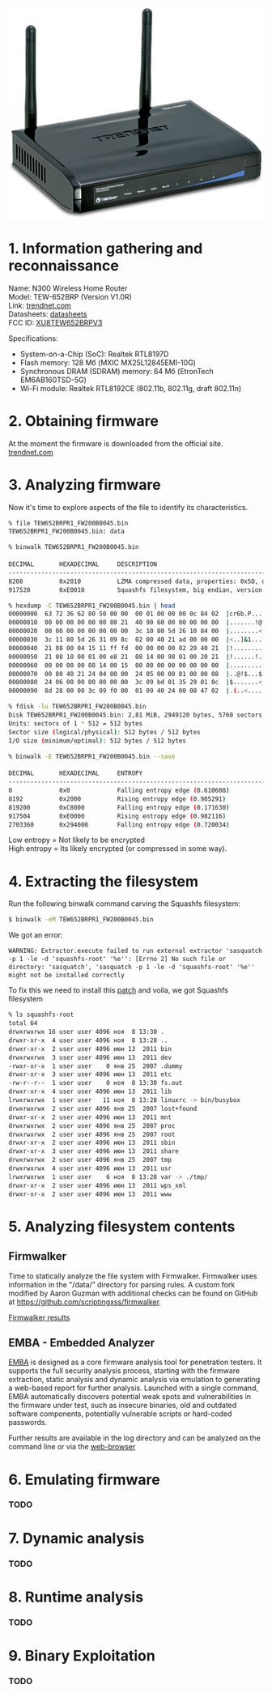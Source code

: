 ![](./images/TEW-652BRP_v1_2.jpg)

# 1. Information gathering and reconnaissance
Name: N300 Wireless Home Router  
Model: TEW-652BRP (Version V1.0R)  
Link: [trendnet.com](https://www.trendnet.com/langen/support/support-detail.asp?prod=150_TEW-652BRP#specifications)  
Datasheets: [datasheets](./datasheets)  
FCC ID: [XU8TEW652BRPV3](https://fccid.io/XU8TEW652BRPV3)

Specifications:
- System-on-a-Chip (SoC): Realtek RTL8197D  
- Flash memory: 128 Мб (MXIC MX25L12845EMI-10G)  
- Synchronous DRAM (SDRAM) memory: 64 Мб (EtronTech EM6AB160TSD-5G)  
- Wi-Fi module: Realtek RTL8192CE (802.11b, 802.11g, draft 802.11n)  

# 2. Obtaining firmware
At the moment the firmware is downloaded from the official site. [trendnet.com](https://www.trendnet.com/langen/support/support-detail.asp?prod=150_TEW-652BRP#specifications)  

# 3. Analyzing firmware
Now it's time to explore aspects of the file to identify its characteristics.

```bash
% file TEW652BRPR1_FW200B0045.bin 
TEW652BRPR1_FW200B0045.bin: data
```

```bash
% binwalk TEW652BRPR1_FW200B0045.bin 

DECIMAL       HEXADECIMAL     DESCRIPTION
--------------------------------------------------------------------------------
8208          0x2010          LZMA compressed data, properties: 0x5D, dictionary size: 8388608 bytes, uncompressed size: 2834566 bytes
917520        0xE0010         Squashfs filesystem, big endian, version 2.1, size: 1789312 bytes, 372 inodes, blocksize: 65536 bytes, created: 2011-06-13 09:10:03
```

```bash
% hexdump -C TEW652BRPR1_FW200B0045.bin | head
00000000  63 72 36 62 80 50 00 00  00 01 00 00 00 0c 84 02  |cr6b.P..........|
00000010  00 00 00 00 00 00 80 21  40 90 60 00 00 00 00 00  |.......!@.`.....|
00000020  00 00 00 00 00 00 00 00  3c 10 80 5d 26 10 84 00  |........<..]&...|
00000030  3c 11 80 5d 26 31 09 8c  02 00 40 21 ad 00 00 00  |<..]&1....@!....|
00000040  21 08 00 04 15 11 ff fd  00 00 00 00 02 20 40 21  |!............ @!|
00000050  21 08 10 00 01 00 e8 21  08 14 00 98 01 00 20 21  |!......!...... !|
00000060  00 00 00 00 08 14 00 15  00 00 00 00 00 00 00 00  |................|
00000070  00 80 40 21 24 04 00 00  24 05 00 00 01 00 00 08  |..@!$...$.......|
00000080  24 06 00 00 00 00 00 00  3c 09 bd 01 35 29 01 0c  |$.......<...5)..|
00000090  8d 28 00 00 3c 09 f0 00  01 09 40 24 00 08 47 02  |.(..<.....@$..G.|
```

```bash
% fdisk -lu TEW652BRPR1_FW200B0045.bin
Disk TEW652BRPR1_FW200B0045.bin: 2,81 MiB, 2949120 bytes, 5760 sectors
Units: sectors of 1 * 512 = 512 bytes
Sector size (logical/physical): 512 bytes / 512 bytes
I/O size (minimum/optimal): 512 bytes / 512 bytes
```

```bash
% binwalk -E TEW652BRPR1_FW200B0045.bin --save

DECIMAL       HEXADECIMAL     ENTROPY
--------------------------------------------------------------------------------
0             0x0             Falling entropy edge (0.610608)
8192          0x2000          Rising entropy edge (0.985291)
819200        0xC8000         Falling entropy edge (0.171630)
917504        0xE0000         Rising entropy edge (0.982116)
2703360       0x294000        Falling entropy edge (0.720034)
```
Low entropy = Not likely to be encrypted  
High entropy = Its likely encrypted (or compressed in some way).  

# 4. Extracting the filesystem
Run the following binwalk command carving the Squashfs filesystem:
```bash
$ binwalk -eM TEW652BRPR1_FW200B0045.bin
```
We got an error:
```
WARNING: Extractor.execute failed to run external extractor 'sasquatch -p 1 -le -d 'squashfs-root' '%e'': [Errno 2] No such file or directory: 'sasquatch', 'sasquatch -p 1 -le -d 'squashfs-root' '%e'' might not be installed correctly
```

To fix this we need to install this [patch](https://github.com/threadexio/sasquatch) and voila, we got Squashfs filesystem
```bash
% ls squashfs-root
total 64
drwxrwxrwx 16 user user 4096 ноя  8 13:30 .
drwxr-xr-x  4 user user 4096 ноя  8 13:28 ..
drwxr-xr-x  2 user user 4096 июн 13  2011 bin
drwxrwxrwx  3 user user 4096 июн 13  2011 dev
-rwxr-xr-x  1 user user    0 янв 25  2007 .dummy
drwxr-xr-x  3 user user 4096 июн 13  2011 etc
-rw-r--r--  1 user user    0 ноя  8 13:30 fs.out
drwxr-xr-x  4 user user 4096 июн 13  2011 lib
lrwxrwxrwx  1 user user   11 ноя  8 13:28 linuxrc -> bin/busybox
drwxrwxrwx  2 user user 4096 янв 25  2007 lost+found
drwxr-xr-x  2 user user 4096 июн 13  2011 mnt
drwxrwxrwx  2 user user 4096 янв 25  2007 proc
drwxrwxrwx  2 user user 4096 янв 25  2007 root
drwxr-xr-x  2 user user 4096 июн 13  2011 sbin
drwxr-xr-x  3 user user 4096 июн 13  2011 share
drwxrwxrwx  2 user user 4096 янв 25  2007 tmp
drwxrwxrwx  4 user user 4096 июн 13  2011 usr
lrwxrwxrwx  1 user user    6 ноя  8 13:28 var -> ./tmp/
drwxr-xr-x  2 user user 4096 июн 13  2011 wps_xml
drwxr-xr-x  2 user user 4096 июн 13  2011 www
```

# 5. Analyzing filesystem contents
## Firmwalker
Time to statically analyze the file system with Firmwalker.
Firmwalker uses information in the "/data/” directory for parsing rules. A custom fork modified by Aaron Guzman with additional checks can be found on GitHub at https://github.com/scriptingxss/firmwalker.

[Firmwalker results](./reports/firmwalker)

## EMBA - Embedded Analyzer
[EMBA](https://github.com/e-m-b-a/emba) is designed as a core firmware analysis tool for penetration testers. It supports the full security analysis process, starting with the firmware extraction, static analysis and dynamic analysis via emulation to generating a web-based report for further analysis. Launched with a single command, EMBA automatically discovers potential weak spots and vulnerabilities in the firmware under test, such as insecure binaries, old and outdated software components, potentially vulnerable scripts or hard-coded passwords.

Further results are available in the log directory and can be analyzed on the command line or via the [web-browser](./reports/EMBA/html-report/index.html)

# 6. Emulating firmware
### TODO

# 7. Dynamic analysis
### TODO

# 8. Runtime analysis
 ### TODO

# 9. Binary Exploitation
### TODO
